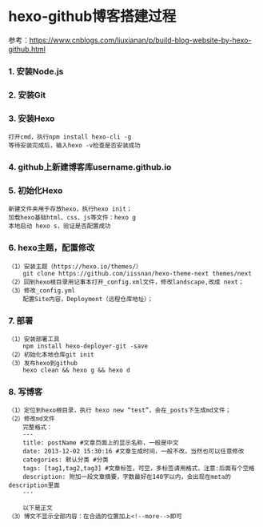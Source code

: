 # hexo-github博客搭建过程
参考：https://www.cnblogs.com/liuxianan/p/build-blog-website-by-hexo-github.html

### 1. 安装Node.js
### 2. 安装Git
### 3. 安装Hexo
	打开cmd，执行npm install hexo-cli -g
	等待安装完成后，输入hexo -v检查是否安装成功
### 4. github上新建博客库username.github.io
### 5. 初始化Hexo
	新建文件夹用于存放hexo，执行hexo init；
	加载hexo基础html、css、js等文件：hexo g
	本地启动 hexo s，验证是否配置成功
### 6. hexo主题，配置修改
	（1）安装主题（https://hexo.io/themes/）
		git clone https://github.com/iissnan/hexo-theme-next themes/next
	（2）回到hexo根目录用记事本打开_config.xml文件，修改landscape,改成 next；
	（3）修改_config.yml
		配置Site内容，Deployment（远程仓库地址）；
### 7. 部署
	（1）安装部署工具
		npm install hexo-deployer-git -save
	（2）初始化本地仓库git init 
	（3）发布hexo到github 
		hexo clean && hexo g && hexo d
### 8. 写博客
	（1）定位到hexo根目录，执行 hexo new “test”，会在_posts下生成md文件；
	（2）修改md文件
		完整格式：
		---
		title: postName #文章页面上的显示名称，一般是中文
		date: 2013-12-02 15:30:16 #文章生成时间，一般不改，当然也可以任意修改
		categories: 默认分类 #分类
		tags: [tag1,tag2,tag3] #文章标签，可空，多标签请用格式，注意:后面有个空格
		description: 附加一段文章摘要，字数最好在140字以内，会出现在meta的description里面
		---

		以下是正文
	（3）博文不显示全部内容：在合适的位置加上<!--more-->即可